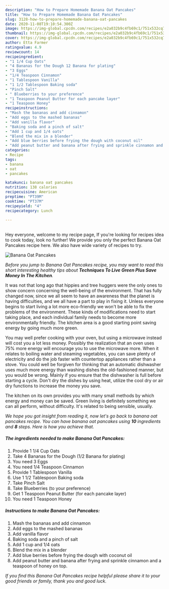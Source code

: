 ```yaml
---
description: "How to Prepare Homemade Banana Oat Pancakes"
title: "How to Prepare Homemade Banana Oat Pancakes"
slug: 3128-how-to-prepare-homemade-banana-oat-pancakes
date: 2020-11-08T19:10:54.300Z
image: https://img-global.cpcdn.com/recipes/e2a032b9c4fb69c1/751x532cq70/banana-oat-pancakes-recipe-main-photo.jpg
thumbnail: https://img-global.cpcdn.com/recipes/e2a032b9c4fb69c1/751x532cq70/banana-oat-pancakes-recipe-main-photo.jpg
cover: https://img-global.cpcdn.com/recipes/e2a032b9c4fb69c1/751x532cq70/banana-oat-pancakes-recipe-main-photo.jpg
author: Etta Farmer
ratingvalue: 4.9
reviewcount: 14
recipeingredient:
- "1 1/4 Cup Oats"
- "4 Bananas for the Dough 12 Banana for plating"
- "3 Eggs"
- "1/4 Teaspoon Cinnamon"
- "1 Tablespoon Vanilla"
- "1 1/2 Tablespoon Baking soda"
- "Pinch Salt"
- " Blueberries to your preference"
- "1 Teaspoon Peanut Butter for each pancake layer"
- "1 Teaspoon Honey"
recipeinstructions:
- "Mash the bananas and add cinnamon"
- "Add eggs to the mashed bananas"
- "Add vanilla flavor"
- "Baking soda and a pinch of salt"
- "Add 1 cup and 1/4 oats"
- "Blend the mix in a blender"
- "Add blue berries before frying the dough with coconut oil"
- "Add peanut butter and banana after frying and sprinkle cinnamon and a teaspoon of honey on top."
categories:
- Recipe
tags:
- banana
- oat
- pancakes

katakunci: banana oat pancakes 
nutrition: 138 calories
recipecuisine: American
preptime: "PT39M"
cooktime: "PT37M"
recipeyield: "4"
recipecategory: Lunch

---
```

<br>
Hey everyone, welcome to my recipe page, If you're looking for recipes idea to cook today, look no further! We provide you only the perfect Banana Oat Pancakes recipe here. We also have wide variety of recipes to try.
<br>


![Banana Oat Pancakes](https://img-global.cpcdn.com/recipes/e2a032b9c4fb69c1/751x532cq70/banana-oat-pancakes-recipe-main-photo.jpg)

<i>Before you jump to Banana Oat Pancakes recipe, you may want to read this short interesting healthy tips about 
<strong>Techniques To Live Green Plus Save Money In The Kitchen</strong>.</i>
</br>

It was not that long ago that hippies and tree huggers were the only ones to show concern concerning the well-being of the environment. That has fully changed now, since we all seem to have an awareness that the planet is having difficulties, and we all have a part to play in fixing it. Unless everyone begins to start living a lot more eco-friendly we won't be able to fix the problems of the environment. These kinds of modifications need to start taking place, and each individual family needs to become more environmentally friendly. The kitchen area is a good starting point saving energy by going much more green.

You may well prefer cooking with your oven, but using a microwave instead will cost you a lot less money. Possibly the realization that an oven uses 75% more energy will encourage you to use the microwave more. When it relates to boiling water and steaming vegetables, you can save plenty of electricity and do the job faster with countertop appliances rather than a stove. You could well be forgiven for thinking that an automatic dishwasher uses much more energy than washing dishes the old-fashioned manner, but you would be wrong. Mainly if you ensure that the dishwasher is full before starting a cycle. Don't dry the dishes by using heat, utilize the cool dry or air dry functions to increase the money you save.

The kitchen on its own provides you with many small methods by which energy and money can be saved. Green living is definitely something we can all perform, without difficulty. It's related to being sensible, usually.


<i>We hope you got insight from reading it, now let's go back to banana oat pancakes recipe. You can have banana oat pancakes using <strong>10</strong> ingredients and <strong>8</strong> steps. Here is how you achieve that.
</i>

##### The ingredients needed to make Banana Oat Pancakes:

1. Provide 1 1/4 Cup Oats
1. Take 4 Bananas for the Dough (1/2 Banana for plating)
1. You need 3 Eggs
1. You need 1/4 Teaspoon Cinnamon
1. Provide 1 Tablespoon Vanilla
1. Use 1 1/2 Tablespoon Baking soda
1. Take Pinch Salt
1. Take  Blueberries (to your preference)
1. Get 1 Teaspoon Peanut Butter (for each pancake layer)
1. You need 1 Teaspoon Honey


##### Instructions to make Banana Oat Pancakes:

1. Mash the bananas and add cinnamon
1. Add eggs to the mashed bananas
1. Add vanilla flavor
1. Baking soda and a pinch of salt
1. Add 1 cup and 1/4 oats
1. Blend the mix in a blender
1. Add blue berries before frying the dough with coconut oil
1. Add peanut butter and banana after frying and sprinkle cinnamon and a teaspoon of honey on top.


<i>If you find this Banana Oat Pancakes recipe helpful please share it to your good friends or family, thank you and good luck.</i>
